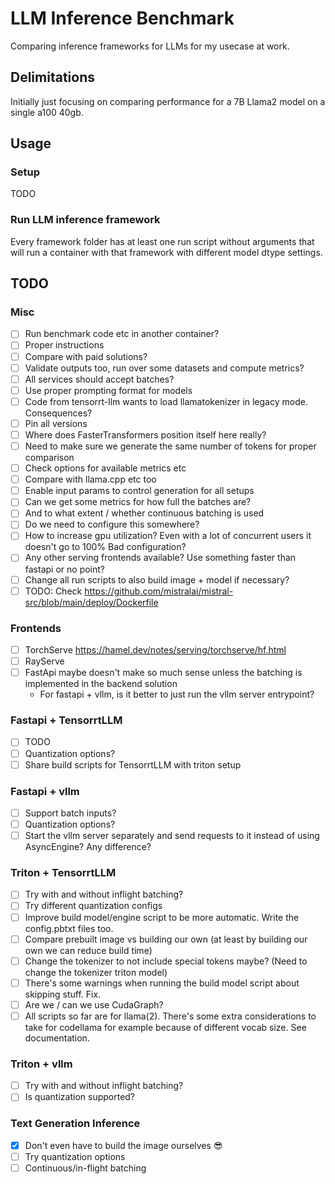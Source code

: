 # LLM Inference Benchmark
Comparing inference frameworks for LLMs for my usecase at work.

## Delimitations
Initially just focusing on comparing performance for a 7B Llama2 model on a single a100 40gb.

## Usage

### Setup
TODO

### Run LLM inference framework
Every framework folder has at least one run script without arguments that will run a container with
that framework with different model dtype settings.

## TODO

### Misc
- [ ] Run benchmark code etc in another container?
- [ ] Proper instructions
- [ ] Compare with paid solutions?
- [ ] Validate outputs too, run over some datasets and compute metrics?
- [ ] All services should accept batches?
- [ ] Use proper prompting format for models
- [ ] Code from tensorrt-llm wants to load llamatokenizer in legacy mode. Consequences?
- [ ] Pin all versions
- [ ] Where does FasterTransformers position itself here really?
- [ ] Need to make sure we generate the same number of tokens for proper comparison
- [ ] Check options for available metrics etc
- [ ] Compare with llama.cpp etc too
- [ ] Enable input params to control generation for all setups
- [ ] Can we get some metrics for how full the batches are?
- [ ] And to what extent / whether continuous batching is used
- [ ] Do we need to configure this somewhere?
- [ ] How to increase gpu utilization? Even with a lot of concurrent users it doesn't go to 100%
      Bad configuration?
- [ ] Any other serving frontends available? Use something faster than fastapi or no point?
- [ ] Change all run scripts to also build image + model if necessary?
- [ ] TODO: Check https://github.com/mistralai/mistral-src/blob/main/deploy/Dockerfile

### Frontends
- [ ] TorchServe https://hamel.dev/notes/serving/torchserve/hf.html
- [ ] RayServe
- [ ] FastApi maybe doesn't make so much sense unless the batching is implemented in the backend solution
  - For fastapi + vllm, is it better to just run the vllm server entrypoint?

### Fastapi + TensorrtLLM
- [ ] TODO
- [ ] Quantization options?
- [ ] Share build scripts for TensorrtLLM with triton setup

### Fastapi + vllm
- [ ] Support batch inputs?
- [ ] Quantization options?
- [ ] Start the vllm server separately and send requests to it instead of using AsyncEngine? Any difference?

### Triton + TensorrtLLM
- [ ] Try with and without inflight batching?
- [ ] Try different quantization configs
- [ ] Improve build model/engine script to be more automatic. Write the config.pbtxt files too.
- [ ] Compare prebuilt image vs building our own (at least by building our own we can reduce build time)
- [ ] Change the tokenizer to not include special tokens maybe? (Need to change the tokenizer triton model)
- [ ] There's some warnings when running the build model script about skipping stuff. Fix.
- [ ] Are we / can we use CudaGraph?
- [ ] All scripts so far are for llama(2). There's some extra considerations to take for codellama for example
      because of different vocab size. See documentation.

### Triton + vllm
- [ ] Try with and without inflight batching?
- [ ] Is quantization supported?

### Text Generation Inference
- [x] Don't even have to build the image ourselves :sunglasses:
- [ ] Try quantization options
- [ ] Continuous/in-flight batching
